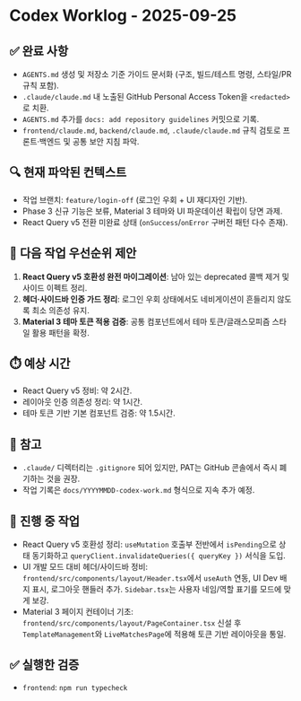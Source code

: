# Codex Worklog - 2025-09-25

## ✅ 완료 사항
- `AGENTS.md` 생성 및 저장소 기준 가이드 문서화 (구조, 빌드/테스트 명령, 스타일/PR 규칙 포함).
- `.claude/claude.md` 내 노출된 GitHub Personal Access Token을 `<redacted>`로 치환.
- `AGENTS.md` 추가를 `docs: add repository guidelines` 커밋으로 기록.
- `frontend/claude.md`, `backend/claude.md`, `.claude/claude.md` 규칙 검토로 프론트·백엔드 및 공통 보안 지침 파악.

## 🔍 현재 파악된 컨텍스트
- 작업 브랜치: `feature/login-off` (로그인 우회 + UI 재디자인 기반).
- Phase 3 신규 기능은 보류, Material 3 테마와 UI 파운데이션 확립이 당면 과제.
- React Query v5 전환 미완료 상태 (`onSuccess`/`onError` 구버전 패턴 다수 존재).

## 🎯 다음 작업 우선순위 제안
1. **React Query v5 호환성 완전 마이그레이션**: 남아 있는 deprecated 콜백 제거 및 사이드 이펙트 정리.
2. **헤더·사이드바 인증 가드 정리**: 로그인 우회 상태에서도 네비게이션이 흔들리지 않도록 최소 의존성 유지.
3. **Material 3 테마 토큰 적용 검증**: 공통 컴포넌트에서 테마 토큰/글래스모피즘 스타일 활용 패턴을 확정.

## ⏱️ 예상 시간
- React Query v5 정비: 약 2시간.
- 레이아웃 인증 의존성 정리: 약 1시간.
- 테마 토큰 기반 기본 컴포넌트 검증: 약 1.5시간.

## 📝 참고
- `.claude/` 디렉터리는 `.gitignore` 되어 있지만, PAT는 GitHub 콘솔에서 즉시 폐기하는 것을 권장.
- 작업 기록은 `docs/YYYYMMDD-codex-work.md` 형식으로 지속 추가 예정.

## 🧱 진행 중 작업
- React Query v5 호환성 정리: `useMutation` 호출부 전반에서 `isPending`으로 상태 동기화하고 `queryClient.invalidateQueries({ queryKey })` 서식을 도입.
- UI 개발 모드 대비 헤더/사이드바 정비: `frontend/src/components/layout/Header.tsx`에서 `useAuth` 연동, UI Dev 배지 표시, 로그아웃 핸들러 추가. `Sidebar.tsx`는 사용자 네임/역할 표기를 모드에 맞게 보강.
- Material 3 페이지 컨테이너 기초: `frontend/src/components/layout/PageContainer.tsx` 신설 후 `TemplateManagement`와 `LiveMatchesPage`에 적용해 토큰 기반 레이아웃을 통일.

## ✅ 실행한 검증
- `frontend`: `npm run typecheck`
